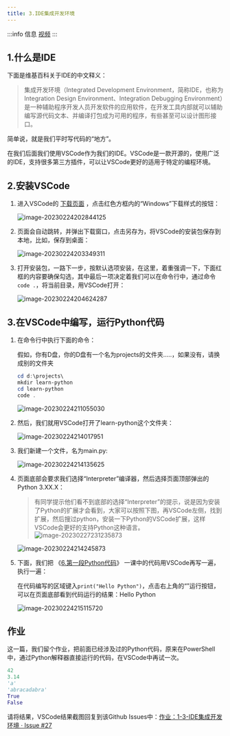 ```yaml
---
title: 3.IDE集成开发环境
---
```


:::info 信息
[视频](https://www.bilibili.com/video/BV1YM411j7FJ/?vd_source=4a888db8814702b2062fcaf2575be745)
:::


## 1.什么是IDE

下面是维基百科关于IDE的中文释义：

> 集成开发环境（Integrated Development Environment，简称IDE，也称为Integration Design Environment、Integration Debugging Environment）是一种辅助程序开发人员开发软件的应用软件，在开发工具内部就可以辅助编写源代码文本、并编译打包成为可用的程序，有些甚至可以设计图形接口。

简单说，就是我们平时写代码的“地方”。

在我们后面我们使用VSCode作为我们的IDE。VSCode是一款开源的，使用广泛的IDE，支持很多第三方插件，可以让VSCode更好的适用于特定的编程环境。

## 2.安装VSCode

1. 进入VSCode的 [下载页面](https://code.visualstudio.com/Download) ，点击红色方框内的“Windows”下载样式的按钮：

   ![image-20230224202844125](./p1-3-ide.assets/image-20230224202844125.png)



2. 页面会自动跳转，并弹出下载窗口，点击另存为，将VSCode的安装包保存到本地，比如，保存到桌面：

   ![image-20230224203349311](./p1-3-ide.assets/image-20230224203349311.png)

3. 打开安装包，一路下一步，按默认选项安装，在这里，着重强调一下，下面红框的内容要确保勾选，其中最后一项决定着我们可以在命令行中，通过命令`code .`，将当前目录，用VSCode打开：

   ![image-20230224204624287](./p1-3-ide.assets/image-20230224204624287.png)



## 3.在VSCode中编写，运行Python代码

1. 在命令行中执行下面的命令：

   假如，你有D盘，你的D盘有一个名为projects的文件夹.....，如果没有，请换成别的文件夹

   ```powershell
   cd d:\projects\
   mkdir learn-python
   cd learn-python
   code .
   ```

   ![image-20230224211055030](./p1-3-ide.assets/image-20230224211055030.png)

2. 然后，我们就用VSCode打开了learn-python这个文件夹：

   ![image-20230224214017951](./p1-3-ide.assets/image-20230224214017951.png)

3. 我们新建一个文件，名为main.py:

   ![image-20230224214135625](./p1-3-ide.assets/image-20230224214135625.png)

4. 页面底部会要求我们选择“Interpreter”编译器，然后选择页面顶部弹出的Python 3.XX.X：

   > 有同学提示他们看不到底部的选择“Interpreter”的提示，说是因为安装了Python的扩展才会看到，大家可以按照下图，再VSCode左侧，找到扩展，然后搜过python，安装一下Python的VSCode扩展，这样VSCode会更好的支持Python这种语言。
   > ![image-20230227231235873](./p1-3-ide.assets/image-20230227231235873.png)

   ![image-20230224214245873](./p1-3-ide.assets/image-20230224214245873.png)

5. 下面，我们把 《[6.第一段Python代码](../p0/p0-6-python.md)》 一课中的代码用VSCode再写一遍，执行一遍：

   在代码编写的区域键入`print("Hello Python")`，点击右上角的“”运行按钮，可以在页面底部看到代码运行的结果：Hello Python

   ![image-20230224215115720](./p1-3-ide.assets/image-20230224215115720.png)


## 作业

这一篇，我们留个作业，把前面已经涉及过的Python代码，原来在PowerShell中，通过Python解释器直接运行的代码，在VSCode中再试一次。

``` python
42
3.14
'a'
'abracadabra'
True
False
```

请将结果，VSCode结果截图回复到该Github Issues中：[作业：1-3-IDE集成开发环境 · Issue #27](https://github.com/coding-newbies-group/programming-co_creation-docs/issues/27)